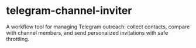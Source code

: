 # telegram-channel-inviter
A workflow tool for managing Telegram outreach: collect contacts, compare with channel members, and send personalized invitations with safe throttling.
